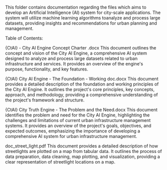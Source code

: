 This folder contains documentation regarding the files which aims to develop an Artificial Intelligence (AI) system for city-scale applications. 
The system will utilize machine learning algorithms toanalyze and process large datasets, providing insights and recommendations for urban planning and management.

Table of Contents:

{CtAI} - City AI Engine Concept Charter .docx
This document outlines the concept and vision of the City AI Engine, a comprehensive AI system designed to analyze and process large datasets related to urban infrastructure and services. It provides an overview of the engine's purpose, functionality, and key features.

{CtAI} City AI Engine - The Foundation - Working doc.docx
This document provides a detailed description of the foundation and working principles of the City AI Engine. It outlines the project's core principles, key concepts, approach, and methodology, providing a comprehensive understanding of the project's framework and structure.

{CtAI} City Truth Engine - The Problem and the Need.docx
This document identifies the problem and need for the City AI Engine, highlighting the challenges and limitations of current urban infrastructure management systems. It provides an overview of the project's goals, objectives, and expected outcomes, emphasizing the importance of developing a comprehensive AI system for urban infrastructure management.

doc_street_light.pdf
This document provides a detailed description of how streetlights are plotted on a map from tabular data. It outlines the process of data preparation, data cleaning, map plotting, and visualization, providing a clear representation of streetlight locations on a map.










